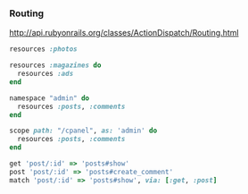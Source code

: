 ### Routing

http://api.rubyonrails.org/classes/ActionDispatch/Routing.html

```ruby
resources :photos

resources :magazines do
  resources :ads
end

namespace "admin" do
  resources :posts, :comments
end

scope path: "/cpanel", as: 'admin' do
  resources :posts, :comments
end

get 'post/:id' => 'posts#show'
post 'post/:id' => 'posts#create_comment'
match 'post/:id' => 'posts#show', via: [:get, :post]
```
